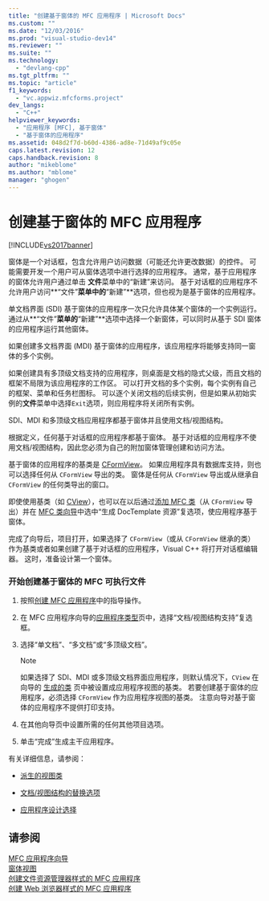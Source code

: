 ```yaml
---
title: "创建基于窗体的 MFC 应用程序 | Microsoft Docs"
ms.custom: ""
ms.date: "12/03/2016"
ms.prod: "visual-studio-dev14"
ms.reviewer: ""
ms.suite: ""
ms.technology: 
  - "devlang-cpp"
ms.tgt_pltfrm: ""
ms.topic: "article"
f1_keywords: 
  - "vc.appwiz.mfcforms.project"
dev_langs: 
  - "C++"
helpviewer_keywords: 
  - "应用程序 [MFC], 基于窗体"
  - "基于窗体的应用程序"
ms.assetid: 048d2f7d-b60d-4386-ad8e-71d49af9c05e
caps.latest.revision: 12
caps.handback.revision: 8
author: "mikeblome"
ms.author: "mblome"
manager: "ghogen"
---
```

# 创建基于窗体的 MFC 应用程序
[!INCLUDE[vs2017banner](../../assembler/inline/includes/vs2017banner.md)]

窗体是一个对话框，包含允许用户访问数据（可能还允许更改数据）的控件。  可能需要开发一个用户可从窗体选项中进行选择的应用程序。  通常，基于应用程序的窗体允许用户通过单击 **文件**菜单中的“新建”来访问。  基于对话框的应用程序不允许用户访问**“文件”**菜单中的**“新建”**选项，但也视为是基于窗体的应用程序。  
  
 单文档界面 \(SDI\) 基于窗体的应用程序一次只允许具体某个窗体的一个实例运行。  通过从**“文件”**菜单的**“新建”**选项中选择一个新窗体，可以同时从基于 SDI 窗体的应用程序运行其他窗体。  
  
 如果创建多文档界面 \(MDI\) 基于窗体的应用程序，该应用程序将能够支持同一窗体的多个实例。  
  
 如果创建具有多顶级文档支持的应用程序，则桌面是文档的隐式父级，而且文档的框架不局限为该应用程序的工作区。  可以打开文档的多个实例，每个实例有自己的框架、菜单和任务栏图标。  可以逐个关闭文档的后续实例，但是如果从初始实例的**文件**菜单中选择`Exit`选项，则应用程序将关闭所有实例。  
  
 SDI、MDI 和多顶级文档应用程序都基于窗体并且使用文档\/视图结构。  
  
 根据定义，任何基于对话框的应用程序都基于窗体。  基于对话框的应用程序不使用文档\/视图结构，因此您必须为自己的附加窗体管理创建和访问方法。  
  
 基于窗体的应用程序的基类是 [CFormView](../../mfc/reference/cformview-class.md)。  如果应用程序具有数据库支持，则也可以选择任何从 `CFormView` 导出的类。  窗体是任何从 `CFormView` 导出或从继承自 `CFormView` 的任何类导出的窗口。  
  
 即使使用基类（如 [CView](../../mfc/reference/cview-class.md)），也可以在以后通过[添加 MFC 类](../../mfc/reference/adding-an-mfc-class.md)（从 `CFormView` 导出）并在 [MFC 类向导](../../mfc/reference/document-template-strings-mfc-add-class-wizard.md)中选中“生成 DocTemplate 资源”复选项，使应用程序基于窗体。  
  
 完成了向导后，项目打开，如果选择了 `CFormView`（或从 `CFormView` 继承的类）作为基类或者如果创建了基于对话框的应用程序，Visual C\+\+ 将打开对话框编辑器。  这时，准备设计第一个窗体。  
  
### 开始创建基于窗体的 MFC 可执行文件  
  
1.  按照[创建 MFC 应用程序](../../mfc/reference/creating-an-mfc-application.md)中的指导操作。  
  
2.  在 MFC 应用程序向导的[应用程序类型](../../mfc/reference/application-type-mfc-application-wizard.md)页中，选择“文档\/视图结构支持”复选框。  
  
3.  选择“单文档”、“多文档”或“多顶级文档”。  
  
    > [!NOTE]
    >  如果选择了 SDI、MDI 或多顶级文档界面应用程序，则默认情况下，`CView` 在向导的 [生成的类](../../mfc/reference/generated-classes-mfc-application-wizard.md) 页中被设置成应用程序视图的基类。  若要创建基于窗体的应用程序，必须选择 `CFormView` 作为应用程序视图的基类。  注意向导对基于窗体的应用程序不提供打印支持。  
  
4.  在其他向导页中设置所需的任何其他项目选项。  
  
5.  单击“完成”生成主干应用程序。  
  
 有关详细信息，请参阅：  
  
-   [派生的视图类](../../mfc/derived-view-classes-available-in-mfc.md)  
  
-   [文档\/视图结构的替换选项](../../mfc/alternatives-to-the-document-view-architecture.md)  
  
-   [应用程序设计选择](../../mfc/application-design-choices.md)  
  
## 请参阅  
 [MFC 应用程序向导](../../mfc/reference/mfc-application-wizard.md)   
 [窗体视图](../../mfc/form-views-mfc.md)   
 [创建文件资源管理器样式的 MFC 应用程序](../../mfc/reference/creating-a-file-explorer-style-mfc-application.md)   
 [创建 Web 浏览器样式的 MFC 应用程序](../../mfc/reference/creating-a-web-browser-style-mfc-application.md)